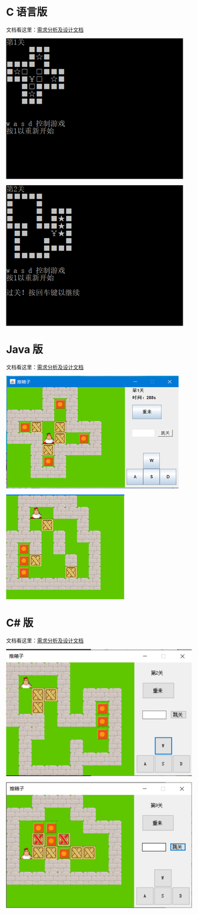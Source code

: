 # C 语言版

文档看这里：[需求分析及设计文档](https://github.com/aBadString/Boxman/tree/master/C/doc.md)

![image-20200403103847503](images/image-20200403103847503.png) 

![image-20200403103837622](images/image-20200403103837622.png) 



# Java 版

文档看这里：[需求分析及设计文档](https://github.com/aBadString/Boxman/tree/master/Java/doc.md)

 ![image-20200403110756386](Java/images/image-20200403110756386.png)

![image-20200403110910464](java/images/image-20200403110910464.png) 



# C# 版

文档看这里：[需求分析及设计文档](https://github.com/aBadString/Boxman/tree/master/CSharp/doc.md)

![image-20200403111256328](images/image-20200403111256328.png) 

![image-20200403111310873](images/image-20200403111310873.png) 
